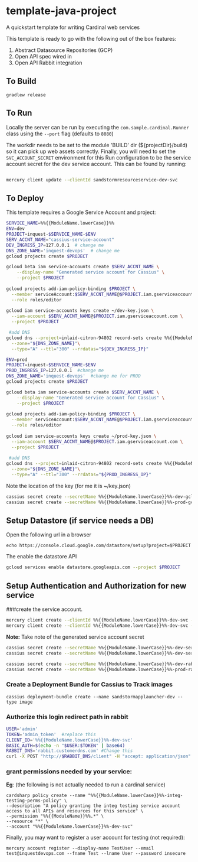 # template-java-project
A quickstart template for writing Cardinal web services

This template is ready to go with the following out of the box features:

1. Abstract Datasource Repositories (GCP)
2. Open API spec wired in
3. Open API Rabbit integration 

## To Build

```
gradlew release

```

## To Run
Locally the server can be run by executing the ```com.sample.cardinal.Runner``` class using the `--port` flag (defaults to `8080`)

The workdir needs to be set to the module 'BUILD' dir (${projectDir}/build) so it can pick up web assets correctly.
Finally, you will need to set the `SVC_ACCOUNT_SECRET` environment for this Run configuration to be the service account secret
for the dev service account.  This can be found by running:

```bash

mercury client update --clientId sandstormresourceservice-dev-svc

```

## To Deploy
This template requires a Google Service Account and project:

```bash
SERVICE_NAME=%%{{ModuleName.lowerCase}}%%
ENV=dev
PROJECT=inquest-$SERVICE_NAME-$ENV
SERV_ACCNT_NAME="cassius-service-account"
DEV_INGRESS_IP=127.0.0.1  # change me
DNS_ZONE_NAME='inquest-devops'  # change me
gcloud projects create $PROJECT

gcloud beta iam service-accounts create $SERV_ACCNT_NAME \
    --display-name "Generated service account for Cassius" \
    --project $PROJECT
    
gcloud projects add-iam-policy-binding $PROJECT \
  --member serviceAccount:$SERV_ACCNT_NAME@$PROJECT.iam.gserviceaccount.com \
  --role roles/editor
    
gcloud iam service-accounts keys create ~/dev-key.json \
  --iam-account $SERV_ACCNT_NAME@$PROJECT.iam.gserviceaccount.com \
  --project $PROJECT

 #add DNS
gcloud dns --project=inlaid-citron-94802 record-sets create %%{{ModuleName.lowerCase}}%%-dev.%%{{DnsZoneDevDomain}}%%.\
  --zone="${DNS_ZONE_NAME}"\
  --type="A" --ttl="300" --rrdatas="${DEV_INGRESS_IP}"

ENV=prod
PROJECT=inquest-$SERVICE_NAME-$ENV
PROD_INGRESS_IP=127.0.0.1  #change me
DNS_ZONE_NAME='inquest-devops'  #change me for PROD
gcloud projects create $PROJECT

gcloud beta iam service-accounts create $SERV_ACCNT_NAME \
    --display-name "Generated service account for Cassius" \
    --project $PROJECT
    
gcloud projects add-iam-policy-binding $PROJECT \
  --member serviceAccount:$SERV_ACCNT_NAME@$PROJECT.iam.gserviceaccount.com \
  --role roles/editor
    
gcloud iam service-accounts keys create ~/prod-key.json \
  --iam-account $SERV_ACCNT_NAME@$PROJECT.iam.gserviceaccount.com \
  --project $PROJECT
 
 #add DNS
gcloud dns --project=inlaid-citron-94802 record-sets create %%{{ModuleName.lowerCase}}%%-dev.%%{{DnsZoneProdDomain}}%%.\
  --zone="${DNS_ZONE_NAME}"\
  --type="A" --ttl="300" --rrdatas="${PROD_INGRESS_IP}"
```

Note the location of the key (for me it is ~/key.json)

```bash
cassius secret create --secretName %%{{ModuleName.lowerCase}}%%-dev-gcloud-credentials --file ~/dev-key.json
cassius secret create --secretName %%{{ModuleName.lowerCase}}%%-prod-gcloud-credentials --file ~/prod-key.json

```

## Setup Datastore (if service needs a DB)

Open the following url in a browser
```
echo https://console.cloud.google.com/datastore/setup?project=$PROJECT
```

The enable the datastore API

```bash
gcloud services enable datastore.googleapis.com --project $PROJECT
```

## Setup Authentication and Authorization for new service

###create the service account.
```bash
mercury client create --clientId %%{{ModuleName.lowerCase}}%%-dev-svc --grant client_credentials --path http://rabbit-dev.inquestdevops.com/auth/merc/complete
mercury client create --clientId %%{{ModuleName.lowerCase}}%%-dev-svc --grant client_credentials --path http://rabbit-dev.inquestdevops.com/auth/merc/complete
```
**Note:** Take note of the generated service account secret

```bash
cassius secret create --secretName %%{{ModuleName.lowerCase}}%%-dev-service-account-secret --strContent <string from above>
cassius secret create --secretName %%{{ModuleName.lowerCase}}%%-dev-service-account-secret --strContent <string from above>

cassius secret create --secretName %%{{ModuleName.lowerCase}}%%-dev-rabbit-admin-token --strContent insecure   #dev admin tokens are not secure
cassius secret create --secretName %%{{ModuleName.lowerCase}}%%-prod-rabbit-admin-token --strContent <secure password>
```

### Create a Deployment Bundle for Cassius to Track images

```
cassius deployment-bundle create --name sandstormapplauncher-dev --type image
```

### Authorize this login redirect path in rabbit 

```bash
USER='admin'
TOKEN='admin_token'  #replace this
CLIENT_ID='%%{{ModuleName.lowerCase}}%%-dev-svc'
BASIC_AUTH=$(echo -n "$USER:$TOKEN" | base64)
RABBIT_DNS='rabbit.customerdns.com' #Change this
curl -X POST "http://$RABBIT_DNS/client" -H "accept: application/json" -H "Authorization: Basic $BASIC_AUTH" -H "Content-Type: application/json" -d "{\"clientId\":\"$CLIENT_ID\",\"allowedRedirectPaths\":[\"http://localhost:8080/auth/complete\", \"http://%%{{ModuleName.lowerCase}}%%-dev.inquestdevops.com/auth/complete\"]}"


```
### grant permissions needed by your service:

**Eg**: (the following is not actually needed to run a cardinal service)

```
cardsharp policy create --name "%%{{ModuleName.lowerCase}}%%-integ-testing-perms-policy" \
--description "A policy granting the integ testing service account access to all APIs and resources for this service" \
--permission "%%{{ModuleName}}%%.*" \
--resource "*" \
--account "%%{{ModuleName.lowerCase}}%%-dev-svc"

```

Finally, you may want to register a user account for testing (not required):

```
mercury account register --display-name TestUser --email test@inquestdevops.com --fname Test --lname User --password insecure

```

